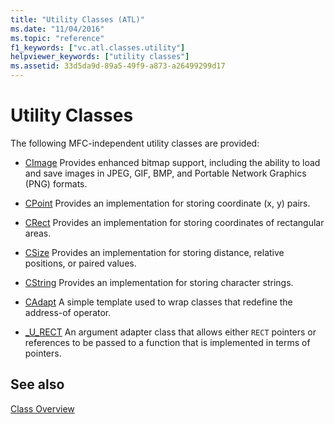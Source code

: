 ```yaml
---
title: "Utility Classes (ATL)"
ms.date: "11/04/2016"
ms.topic: "reference"
f1_keywords: ["vc.atl.classes.utility"]
helpviewer_keywords: ["utility classes"]
ms.assetid: 33d5da9d-89a5-49f9-a873-a26499299d17
---
```

# Utility Classes

The following MFC-independent utility classes are provided:

- [CImage](../atl-mfc-shared/reference/cimage-class.md) Provides enhanced bitmap support, including the ability to load and save images in JPEG, GIF, BMP, and Portable Network Graphics (PNG) formats.

- [CPoint](../atl-mfc-shared/reference/cpoint-class.md) Provides an implementation for storing coordinate (x, y) pairs.

- [CRect](../atl-mfc-shared/reference/crect-class.md) Provides an implementation for storing coordinates of rectangular areas.

- [CSize](../atl-mfc-shared/reference/csize-class.md) Provides an implementation for storing distance, relative positions, or paired values.

- [CString](../atl-mfc-shared/reference/cstringt-class.md) Provides an implementation for storing character strings.

- [CAdapt](../atl/reference/cadapt-class.md) A simple template used to wrap classes that redefine the address-of operator.

- [_U_RECT](../atl/reference/u-rect-class.md) An argument adapter class that allows either `RECT` pointers or references to be passed to a function that is implemented in terms of pointers.

## See also

[Class Overview](../atl/atl-class-overview.md)
